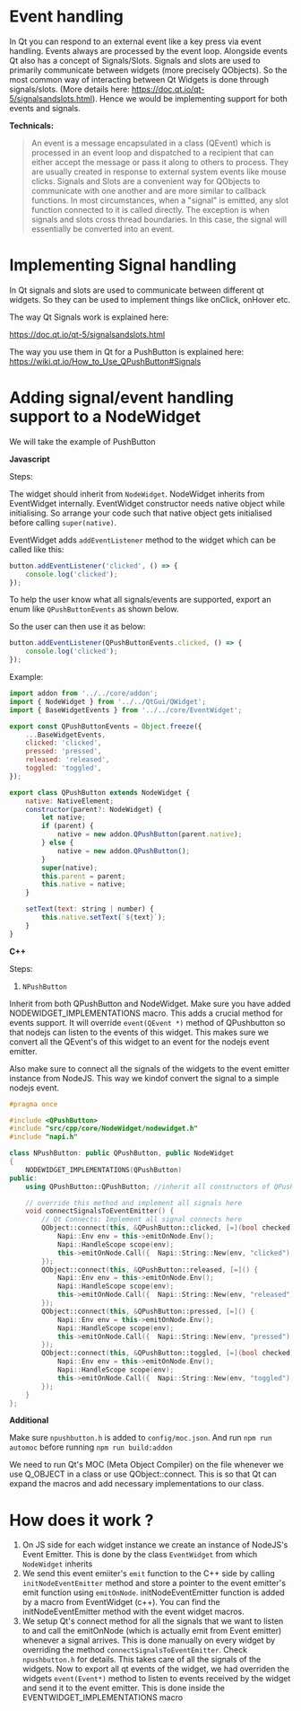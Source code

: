 # Event handling

In Qt you can respond to an external event like a key press via event handling. Events always are processed by the event loop. Alongside events Qt also has a concept of Signals/Slots. Signals and slots are used to primarily communicate between widgets (more precisely QObjects). So the most common way of interacting between Qt Widgets is done through signals/slots. (More details here: https://doc.qt.io/qt-5/signalsandslots.html). Hence we would be implementing support for both events and signals.

**Technicals:**

> An event is a message encapsulated in a class (QEvent) which is processed in an event loop and dispatched to a recipient that can either accept the message or pass it along to others to process. They are usually created in response to external system events like mouse clicks.
> Signals and Slots are a convenient way for QObjects to communicate with one another and are more similar to callback functions. In most circumstances, when a "signal" is emitted, any slot function connected to it is called directly. The exception is when signals and slots cross thread boundaries. In this case, the signal will essentially be converted into an event.

# Implementing Signal handling

In Qt signals and slots are used to communicate between different qt widgets. So they can be used to implement things like
onClick, onHover etc.

The way Qt Signals work is explained here:

https://doc.qt.io/qt-5/signalsandslots.html

The way you use them in Qt for a PushButton is explained here:
https://wiki.qt.io/How_to_Use_QPushButton#Signals

# Adding signal/event handling support to a NodeWidget

We will take the example of PushButton

**Javascript**

Steps:

The widget should inherit from `NodeWidget`. NodeWidget inherits from EventWidget internally. EventWidget constructor needs native object while initialising. So arrange your code such that native object gets initialised before calling `super(native)`.

EventWidget adds `addEventListener` method to the widget which can be called
like this:

```js
button.addEventListener('clicked', () => {
    console.log('clicked');
});
```

To help the user know what all signals/events are supported, export an enum like `QPushButtonEvents` as shown below.

So the user can then use it as below:

```js
button.addEventListener(QPushButtonEvents.clicked, () => {
    console.log('clicked');
});
```

Example:

```js
import addon from '../../core/addon';
import { NodeWidget } from '../../QtGui/QWidget';
import { BaseWidgetEvents } from '../../core/EventWidget';

export const QPushButtonEvents = Object.freeze({
    ...BaseWidgetEvents,
    clicked: 'clicked',
    pressed: 'pressed',
    released: 'released',
    toggled: 'toggled',
});

export class QPushButton extends NodeWidget {
    native: NativeElement;
    constructor(parent?: NodeWidget) {
        let native;
        if (parent) {
            native = new addon.QPushButton(parent.native);
        } else {
            native = new addon.QPushButton();
        }
        super(native);
        this.parent = parent;
        this.native = native;
    }

    setText(text: string | number) {
        this.native.setText(`${text}`);
    }
}
```

**C++**

Steps:

1. `NPushButton`

Inherit from both QPushButton and NodeWidget. Make sure you have added NODEWIDGET_IMPLEMENTATIONS macro. This adds a crucial method for events support. It will override `event(QEvent *)` method of QPushbutton so that nodejs can listen to the events of this widget. This makes sure we convert all the QEvent's of this widget to an event for the nodejs event emitter.

Also make sure to connect all the signals of the widgets to the event emitter instance from NodeJS. This way we kindof convert the signal to a simple nodejs event.

```cpp
#pragma once

#include <QPushButton>
#include "src/cpp/core/NodeWidget/nodewidget.h"
#include "napi.h"

class NPushButton: public QPushButton, public NodeWidget
{
    NODEWIDGET_IMPLEMENTATIONS(QPushButton)
public:
    using QPushButton::QPushButton; //inherit all constructors of QPushButton

    // override this method and implement all signals here
    void connectSignalsToEventEmitter() {
        // Qt Connects: Implement all signal connects here
        QObject::connect(this, &QPushButton::clicked, [=](bool checked) {
            Napi::Env env = this->emitOnNode.Env();
            Napi::HandleScope scope(env);
            this->emitOnNode.Call({  Napi::String::New(env, "clicked"), Napi::Value::From(env, checked) });
        });
        QObject::connect(this, &QPushButton::released, [=]() {
            Napi::Env env = this->emitOnNode.Env();
            Napi::HandleScope scope(env);
            this->emitOnNode.Call({  Napi::String::New(env, "released") });
        });
        QObject::connect(this, &QPushButton::pressed, [=]() {
            Napi::Env env = this->emitOnNode.Env();
            Napi::HandleScope scope(env);
            this->emitOnNode.Call({  Napi::String::New(env, "pressed") });
        });
        QObject::connect(this, &QPushButton::toggled, [=](bool checked) {
            Napi::Env env = this->emitOnNode.Env();
            Napi::HandleScope scope(env);
            this->emitOnNode.Call({  Napi::String::New(env, "toggled"), Napi::Value::From(env, checked) });
        });
    }
};

```

**Additional**

Make sure `npushbutton.h` is added to `config/moc.json`.
And run `npm run automoc` before running `npm run build:addon`

We need to run Qt's MOC (Meta Object Compiler) on the file whenever we use Q_OBJECT in a class or use QObject::connect. This is so that Qt can expand the macros and add necessary implementations to our class.

# How does it work ?

1. On JS side for each widget instance we create an instance of NodeJS's Event Emitter. This is done by the class `EventWidget` from which `NodeWidget` inherits
2. We send this event emiiter's `emit` function to the C++ side by calling `initNodeEventEmitter` method and store a pointer to the event emitter's emit function using `emitOnNode`. initNodeEventEmitter function is added by a macro from EventWidget (c++). You can find the initNodeEventEmitter method with the event widget macros.
3. We setup Qt's connect method for all the signals that we want to listen to and call the emitOnNode (which is actually emit from Event emitter) whenever a signal arrives. This is done manually on every widget by overriding the method `connectSignalsToEventEmitter`. Check `npushbutton.h` for details. This takes care of all the signals of the widgets. Now to export all qt events of the widget, we had overriden the widgets `event(Event*)` method to listen to events received by the widget and send it to the event emitter. This is done inside the EVENTWIDGET_IMPLEMENTATIONS macro

